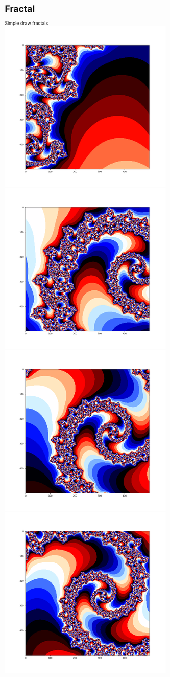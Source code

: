 # Fractal
Simple draw fractals
![](mandelbrot-1.png)
![](mandelbrot-3.png)
![](mandelbrot-5.png)
![](mandelbrot-7.png)
